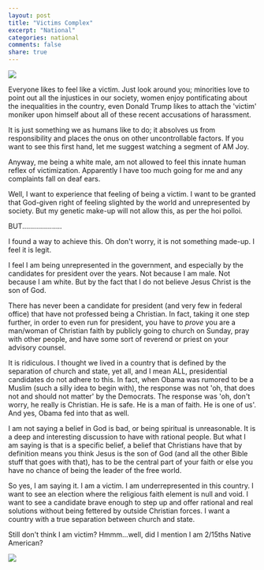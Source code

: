 ```yaml
---
layout: post
title: "Victims Complex"
excerpt: "National"
categories: national
comments: false
share: true
---
```



![](http://www.shilohchristianfellowship.co.uk/media/uploads/why-me.png)


Everyone likes to feel like a victim. Just look around you; minorities love to point out all the injustices in our society, women enjoy pontificating about the inequalities in the country, even Donald Trump likes to attach the 'victim' moniker upon himself about all of these recent accusations of harassment.


It is just something we as humans like to do; it absolves us from responsibility and places the onus on other uncontrollable factors. If you want to see this first hand, let me suggest watching a segment of AM Joy. 


Anyway, me being a white male, am not allowed to feel this innate human reflex of victimization. Apparently I have too much going for me and any complaints fall on deaf ears. 

Well, I want to experience that feeling of being a victim. I want to be granted that God-given right of feeling slighted by the world and unrepresented by society. But my genetic make-up will not allow this, as per the hoi polloi.


BUT....................


I found a way to achieve this. Oh don't worry, it is not something made-up. I feel it is legit. 


I feel I am being unrepresented in the government, and especially by the candidates for president over the years. Not because I am male. Not because I am white. But by the fact that I do not believe Jesus Christ is the son of God.

There has never been a candidate for president (and very few in federal office) that have not professed being a Christian. In fact, taking it one step further, in order to even run for president, you have to *prove* you are a man/woman of Christian faith by publicly going to church on Sunday, pray with other people, and have some sort of reverend or priest on your advisory counsel. 

It is ridiculous. I thought we lived in a country that is defined by the separation of church and state, yet all, and I mean ALL, presidential candidates do not adhere to this. In fact, when Obama was rumored to be a Muslim (such a silly idea to begin with), the response was not 'oh, that does not and should not matter' by the Democrats. The response was 'oh, don't worry, he really is Christian. He is safe. He is a man of faith. He is one of us'. And yes, Obama fed into that as well. 

I am not saying a belief in God is bad, or being spiritual is unreasonable. It is a deep and interesting discussion to have with rational people. But what I am saying is that is a specific belief, a belief that Christians have that by definition means you think Jesus is the son of God (and all the other Bible stuff that goes with that), has to be the central part of your faith or else you have no chance of being the leader of the free world.


So yes, I am saying it. I am a victim. I am underrepresented in this country. I want to see an election where the religious faith element is null and void. I want to see a candidate brave enough to step up and offer rational and real solutions without being fettered by outside Christian forces. I want a country with a true separation between church and state. 

Still don't think I am victim? Hmmm...well, did I mention I am 2/15ths Native American?




![](https://cdn.meme.am/instances/59022390.jpg)







